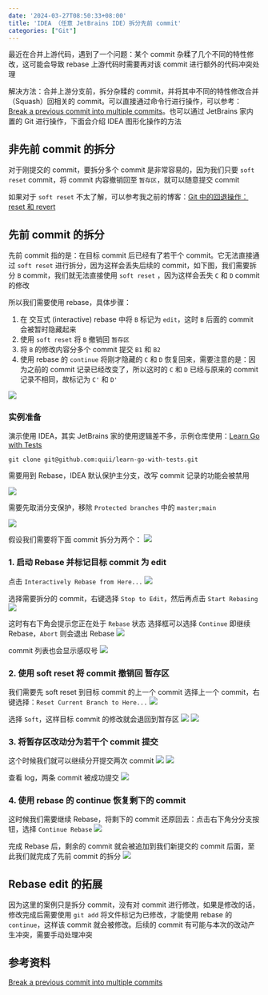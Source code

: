 ```yaml
---
date: '2024-03-27T08:50:33+08:00'
title: 'IDEA （任意 JetBrains IDE）拆分先前 commit'
categories: ["Git"]
---
```


最近在合并上游代码，遇到了一个问题：某个 commit 杂糅了几个不同的特性修改，这可能会导致 rebase 上游代码时需要再对该 commit 进行额外的代码冲突处理

解决方法：合并上游分支前，拆分杂糅的 commit，并将其中不同的特性修改合并（Squash）回相关的 commit。可以直接通过命令行进行操作，可以参考：[Break a previous commit into multiple commits](https://stackoverflow.com/a/6217314)。也可以通过 JetBrains 家内置的 Git 进行操作，下面会介绍 IDEA 图形化操作的方法

## 非先前 commit 的拆分

对于刚提交的 commit，要拆分多个 commit 是非常容易的，因为我们只要 `soft reset` commit，将 commit 内容撤销回至 `暂存区`，就可以随意提交 commit

如果对于 `soft reset` 不太了解，可以参考我之前的博客：[Git 中的回退操作：reset 和 revert ](https://www.cnblogs.com/aaronlinv/p/16454183.html)

## 先前 commit 的拆分

先前 commit 指的是：在目标 commit 后已经有了若干个 commit。它无法直接通过 `soft reset` 进行拆分，因为这样会丢失后续的 commit，如下图，我们需要拆分 `B` commit，我们就无法直接使用 `soft reset` ，因为这样会丢失 `C` 和 `D` commit 的修改

所以我们需要使用 rebase，具体步骤：
1. 在 交互式 (interactive) rebase 中将 `B` 标记为 `edit`，这时 `B` 后面的 commit 会被暂时隐藏起来
2. 使用 `soft reset` 将 `B` 撤销回 `暂存区`
3. 将 `B` 的修改内容分多个 commit 提交 `B1` 和 `B2`
4. 使用 rebase 的 `continue` 将刚才隐藏的 `C` 和 `D` 恢复回来，需要注意的是：因为之前的 commit 记录已经改变了，所以这时的 `C` 和 `D` 已经与原来的 commit 记录不相同，故标记为 `C'` 和 `D'`
 
![](IDEA（任意JetBrainsIDE）拆分先前commit/1929786-20240406133647807-70803179.png)



### 实例准备
演示使用 IDEA，其实 JetBrains 家的使用逻辑差不多，示例仓库使用：[Learn Go with Tests](https://github.com/quii/learn-go-with-tests) 

```shell
git clone git@github.com:quii/learn-go-with-tests.git
```

需要用到 Rebase，IDEA 默认保护主分支，改写 commit 记录的功能会被禁用

![](IDEA（任意JetBrainsIDE）拆分先前commit/1929786-20240326173139514-293363336.png)

需要先取消分支保护，移除 `Protected branches` 中的 `master;main`

![](IDEA（任意JetBrainsIDE）拆分先前commit/1929786-20240326173325200-470557609.png)

假设我们需要将下面 commit 拆分为两个：
![](IDEA（任意JetBrainsIDE）拆分先前commit/1929786-20240326173549906-1525247286.png)

### 1. 启动 Rebase 并标记目标 commit 为 edit

点击 `Interactively Rebase from Here...`
![](IDEA（任意JetBrainsIDE）拆分先前commit/1929786-20240326173657561-355272434.png)

选择需要拆分的 commit，右键选择 `Stop to Edit`，然后再点击 `Start Rebasing`
![](IDEA（任意JetBrainsIDE）拆分先前commit/1929786-20240326173955830-407995748.png)

这时有右下角会提示您正在处于 `Rebase` 状态
选择框可以选择 `Continue` 即继续 Rebase，`Abort` 则会退出 Rebase
![](IDEA（任意JetBrainsIDE）拆分先前commit/1929786-20240326174502325-994025394.png)

commit 列表也会显示感叹号
![](IDEA（任意JetBrainsIDE）拆分先前commit/1929786-20240326180325399-260917660.png)

### 2. 使用 soft reset 将 commit 撤销回 暂存区

我们需要先 soft reset 到目标 commit 的上一个 commit
选择上一个 commit，右键选择：`Reset Current Branch to Here...`
![](IDEA（任意JetBrainsIDE）拆分先前commit/1929786-20240326181826922-371872963.png)

选择 `Soft`，这样目标 commit 的修改就会退回到暂存区
![](IDEA（任意JetBrainsIDE）拆分先前commit/1929786-20240326181955939-1262699884.png)
![](IDEA（任意JetBrainsIDE）拆分先前commit/1929786-20240326200723734-869876115.png)

### 3. 将暂存区改动分为若干个 commit 提交

这个时候我们就可以继续分开提交两次 commit
![](IDEA（任意JetBrainsIDE）拆分先前commit/1929786-20240326200837139-649603743.png)
![](IDEA（任意JetBrainsIDE）拆分先前commit/1929786-20240326200840847-260504442.png)

查看 log，两条 commit 被成功提交
![](IDEA（任意JetBrainsIDE）拆分先前commit/1929786-20240326201317357-1477966212.png)

### 4. 使用 rebase 的 continue 恢复剩下的 commit

这时候我们需要继续 Rebase，将剩下的 commit 还原回去：点击右下角分分支按钮，选择 `Continue Rebase`
![](IDEA（任意JetBrainsIDE）拆分先前commit/1929786-20240326204930715-1014809023.png)

完成 Rebase 后，剩余的 commit 就会被追加到我们新提交的 commit 后面，至此我们就完成了先前 commit 的拆分
![](IDEA（任意JetBrainsIDE）拆分先前commit/1929786-20240326204843891-646919102.png)

## Rebase edit 的拓展

因为这里的案例只是拆分 commit，没有对 commit 进行修改，如果是修改的话，修改完成后需要使用 `git add` 将文件标记为已修改，才能使用 rebase 的 `continue`，这样该 commit 就会被修改。后续的 commit 有可能与本次的改动产生冲突，需要手动处理冲突

## 参考资料

[Break a previous commit into multiple commits](https://stackoverflow.com/a/6217314)
